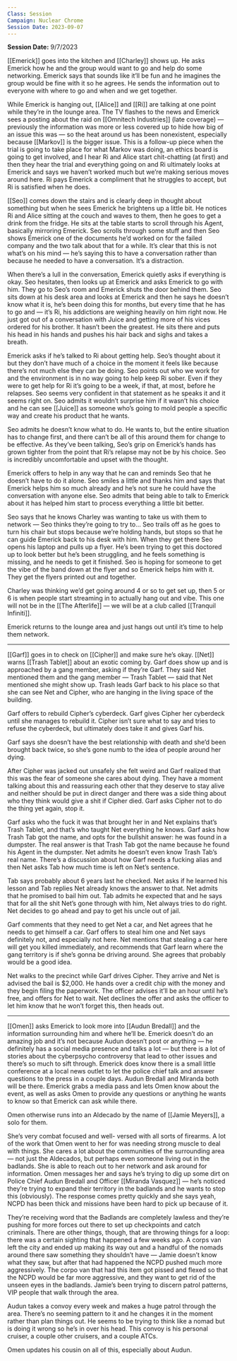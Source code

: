 ```yaml
---
Class: Session
Campaign: Nuclear Chrome
Session Date: 2023-09-07
---
```

**Session Date:** 9/7/2023

[[Emerick]] goes into the kitchen and [[Charley]] shows up. He asks Emerick how he and the group would want to go and help do some networking. Emerick says that sounds like it’ll be fun and he imagines the group would be fine with it so he agrees. He sends the information out to everyone with where to go and when and we get together.

While Emerick is hanging out, [[Alice]] and [[Ri]] are talking at one point while they’re in the lounge area. The TV flashes to the news and Emerick sees a posting about the raid on [[Omnitech Industries]] (late coverage) — previously the information was more or less covered up to hide how big of an issue this was — so the heat around us has been nonexistent, especially because [[Markov]] is the bigger issue. This is a follow-up piece when the trial is going to take place for what Markov was doing, an ethics board is going to get involved, and I hear Ri and Alice start chit-chatting (at first) and then they hear the trial and everything going on and Ri ultimately looks at Emerick and says we haven’t worked much but we’re making serious moves around here. Ri pays Emerick a compliment that he struggles to accept, but Ri is satisfied when he does.

[[Seo]] comes down the stairs and is clearly deep in thought about something but when he sees Emerick he brightens up a little bit. He notices Ri and Alice sitting at the couch and waves to them, then he goes to get a drink from the fridge. He sits at the table starts to scroll through his Agent, basically mirroring Emerick. Seo scrolls through some stuff and then Seo shows Emerick one of the documents he’d worked on for the failed company and the two talk about that for a while. It’s clear that this is not what’s on his mind — he’s saying this to have a conversation rather than because he needed to have a conversation. It’s a distraction.

When there’s a lull in the conversation, Emerick quietly asks if everything is okay. Seo hesitates, then looks up at Emerick and asks Emerick to go with him. They go to Seo’s room and Emerick shuts the door behind them. Seo sits down at his desk area and looks at Emerick and then he says he doesn’t know what it is, he’s been doing this for months, but every time that he has to go and — it’s Ri, his addictions are weighing heavily on him right now. He just got out of a conversation with Juice and getting more of his vices ordered for his brother. It hasn’t been the greatest. He sits there and puts his head in his hands and pushes his hair back and sighs and takes a breath.

Emerick asks if he’s talked to Ri about getting help. Seo’s thought about it but they don’t have much of a choice in the moment it feels like because there’s not much else they can be doing. Seo points out who we work for and the environment is in no way going to help keep Ri sober. Even if they were to get help for Ri it’s going to be a week, if that, at most, before he relapses. Seo seems very confident in that statement as he speaks it and it seems right on. Seo admits it wouldn’t surprise him if it wasn’t his choice and he can see [[Juice]] as someone who’s going to mold people a specific way and create his product that he wants.

Seo admits he doesn’t know what to do. He wants to, but the entire situation has to change first, and there can’t be all of this around them for change to be effective. As they’ve been talking, Seo’s grip on Emerick’s hands has grown tighter from the point that Ri’s relapse may not be by his choice. Seo is incredibly uncomfortable and upset with the thought.

Emerick offers to help in any way that he can and reminds Seo that he doesn’t have to do it alone. Seo smiles a little and thanks him and says that Emerick helps him so much already and he’s not sure he could have the conversation with anyone else. Seo admits that being able to talk to Emerick about it has helped him start to process everything a little bit better.

Seo says that he knows Charley was wanting to take us with them to network — Seo thinks they’re going to try to... Seo trails off as he goes to turn his chair but stops because we’re holding hands, but stops so that he can guide Emerick back to his desk with him. When they get there Seo opens his laptop and pulls up a flyer. He’s been trying to get this doctored up to look better but he’s been struggling, and he feels something is missing, and he needs to get it finished. Seo is hoping for someone to get the vibe of the band down at the flyer and so Emerick helps him with it. They get the flyers printed out and together.

Charley was thinking we’d get going around 4 or so to get set up, then 5 or 6 is when people start streaming in to actually hang out and vibe. This one will not be in the [[The Afterlife]] — we will be at a club called [[Tranquil Infiniti]].

Emerick returns to the lounge area and just hangs out until it’s time to help them network.

---

[[Garf]] goes in to check on [[Cipher]] and make sure he’s okay. [[Net]] warns [[Trash Tablet]] about an exotic coming by. Garf does show up and is approached by a gang member, asking if they’re Garf. They said Net mentioned them and the gang member — Trash Tablet — said that Net mentioned she might show up. Trash leads Garf back to his place so that she can see Net and Cipher, who are hanging in the living space of the building.

Garf offers to rebuild Cipher’s cyberdeck. Garf gives Cipher her cyberdeck until she manages to rebuild it. Cipher isn’t sure what to say and tries to refuse the cyberdeck, but ultimately does take it and gives Garf his.

Garf says she doesn’t have the best relationship with death and she’d been brought back twice, so she’s gone numb to the idea of people around her dying.

After Cipher was jacked out unsafely she felt weird and Garf realized that this was the fear of someone she cares about dying. They have a moment talking about this and reassuring each other that they deserve to stay alive and neither should be put in direct danger and there was a side thing about who they think would give a shit if Cipher died. Garf asks Cipher not to do the thing yet again, stop it.

Garf asks who the fuck it was that brought her in and Net explains that’s Trash Tablet, and that’s who taught Net everything he knows. Garf asks how Trash Tab got the name, and opts for the bullshit answer: he was found in a dumpster. The real answer is that Trash Tab got the name because he found his Agent in the dumpster. Net admits he doesn’t even know Trash Tab’s real name. There’s a discussion about how Garf needs a fucking alias and then Net asks Tab how much time is left on Net’s sentence.

Tab says probably about 6 years last he checked. Net asks if he learned his lesson and Tab replies Net already knows the answer to that. Net admits that he promised to bail him out. Tab admits he expected that and he says that for all the shit Net’s gone through with him, Net always tries to do right. Net decides to go ahead and pay to get his uncle out of jail.

Garf comments that they need to get Net a car, and Net agrees that he needs to get himself a car. Garf offers to steal him one and Net says definitely not, and especially not here. Net mentions that stealing a car here will get you killed immediately, and recommends that Garf learn where the gang territory is if she’s gonna be driving around. She agrees that probably would be a good idea.

Net walks to the precinct while Garf drives Cipher. They arrive and Net is advised the bail is $2,000. He hands over a credit chip with the money and they begin filing the paperwork. The officer advises it’ll be an hour until he’s free, and offers for Net to wait. Net declines the offer and asks the officer to let him know that he won’t forget this, then heads out.

---

[[Omen]] asks Emerick to look more into [[Audun Bredall]] and the information surrounding him and where he’ll be. Emerick doesn’t do an amazing job and it’s not because Audun doesn’t post or anything — he definitely has a social media presence and talks a lot — but there is a lot of stories about the cyberpsycho controversy that lead to other issues and there’s so much to sift through. Emerick does know there is a small little conference at a local news outlet to let the police chief talk and answer questions to the press in a couple days. Audun Bredall and Miranda both will be there. Emerick grabs a media pass and lets Omen know about the event, as well as asks Omen to provide any questions or anything he wants to know so that Emerick can ask while there.

Omen otherwise runs into an Aldecado by the name of [[Jamie Meyers]], a solo for them.

She’s very combat focused and well- versed with all sorts of firearms. A lot of the work that Omen went to her for was needing strong muscle to deal with things. She cares a lot about the communities of the surrounding area — not just the Aldecados, but perhaps even someone living out in the badlands. She is able to reach out to her network and ask around for information. Omen messages her and says he’s trying to dig up some dirt on Police Chief Audun Bredall and Officer [[Miranda Vasquez]] — he’s noticed they’re trying to expand their territory in the badlands and he wants to stop this (obviously). The response comes pretty quickly and she says yeah, NCPD has been thick and missions have been hard to pick up because of it.

They’re receiving word that the Badlands are completely lawless and they’re pushing for more forces out there to set up checkpoints and catch criminals. There are other things, though, that are throwing things for a loop: there was a certain sighting that happened a few weeks ago. A corps van left the city and ended up making its way out and a handful of the nomads around there saw something they shouldn’t have — Jamie doesn’t know what they saw, but after that had happened the NCPD pushed much more aggressively. The corpo van that had this item got pissed and flexed so that the NCPD would be far more aggressive, and they want to get rid of the unseen eyes in the badlands. Jamie’s been trying to discern patrol patterns, VIP people that walk through the area.

Audun takes a convoy every week and makes a huge patrol through the area. There’s no seeming pattern to it and he changes it in the moment rather than plan things out. He seems to be trying to think like a nomad but is doing it wrong so he’s in over his head. This convoy is his personal cruiser, a couple other cruisers, and a couple ATCs.

Omen updates his cousin on all of this, especially about Audun.